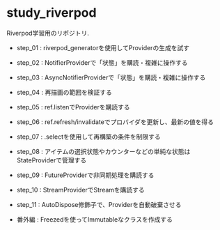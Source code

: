 # study_riverpod

Riverpod学習用のリポジトリ.

* step_01 : riverpod_generatorを使用してProviderの生成を試す
* step_02 : NotifierProviderで「状態」を購読・複雑に操作する
* step_03 : AsyncNotifierProviderで「状態」を購読・複雑に操作する
* step_04 : 再描画の範囲を検証する
* step_05 : ref.listenでProviderを購読する
* step_06 : ref.refresh/invalidateでプロバイダを更新し、最新の値を得る
* step_07 : .selectを使用して再構築の条件を制限する
* step_08 : アイテムの選択状態やカウンターなどの単純な状態はStateProviderで管理する
* step_09 : FutureProviderで非同期処理を購読する
* step_10 : StreamProviderでStreamを購読する
* step_11 : AutoDispose修飾子で、Providerを自動破棄させる


* 番外編 : Freezedを使ってImmutableなクラスを作成する